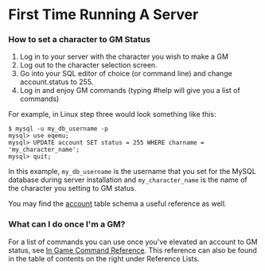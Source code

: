 # First Time Running A Server

### How to set a character to GM Status

1. Log in to your server with the character you wish to make a GM
2. Log out to the character selection screen.
3. Go into your SQL editor of choice \(or command line\) and change account.status to 255.
4. Log in and enjoy GM commands \(typing \#help will give you a list of commands\)

For example, in Linux step three would look something like this:

```text
$ mysql -u my_db_username -p
mysql> use eqemu;
mysql> UPDATE account SET status = 255 WHERE charname = 'my_character_name';
mysql> quit;
```

In this example, `my_db_username` is the username that you set for the MySQL database during server installation and `my_character_name` is the name of the character you setting to GM status.

You may find the [account](https://eqemu.gitbook.io/database-schema/tables/account) table schema a useful reference as well.

### What can I do once I'm a GM?

For a list of commands you can use once you've elevated an account to GM status, see [In Game Command Reference](in-game-command-reference.md). This reference can also be found in the table of contents on the right under Reference Lists.

